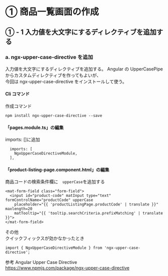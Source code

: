 # ① 商品一覧画面の作成

## ① - 1 入力値を大文字にするディレクティブを追加する

### a. ngx-upper-case-directive を追加

入力値を大文字にするディレクティブを追加する。
Angular の UpperCasePipe からカスタムディレクティブを作ってもよいが、  
今回は ngx-upper-case-directive をインストールして使う。

#### Cli コマンド

作成コマンド

```
npm install ngx-upper-case-directive --save
```

#### 「pages.module.ts」の編集

imports: []に追加

```
  imports: [
    NgxUpperCaseDirectiveModule,
  ],
```

#### 「product-listing-page.component.html」の編集

商品コードの検索条件欄に　`upperCase`を追加する

```
<mat-form-field class="form-field">
  <input id="product-code" matInput type="text" formControlName="productCode" upperCase
    placeholder="{{ 'productListingPage.productCode' | translate }}" maxlength=20
    matTooltip="{{ 'tooltip.searchCriteria.prefixMatching' | translate }}">
</mat-form-field>
```

その他  
クイックフィックスが効かなかったとき

```
import { NgxUpperCaseDirectiveModule } from 'ngx-upper-case-directive';
```

参考
Angular Upper Case Directive  
https://www.npmjs.com/package/ngx-upper-case-directive

